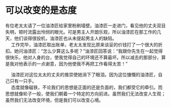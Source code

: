 # 可以改变的是态度

有位老太太请了一位油漆匠给家里粉刷墙壁。油漆匠一走进门，看见他的丈夫双目失明，顿时流露出怜悯的眼光。可是男主人开朗乐观，所以油漆匠在那工作的几天，他们谈得很投机，油漆匠也从未提起男主人的缺陷。  
　 工作完毕，油漆匠取出账单，老太太发现比原来谈妥的价钱打了一个很大的折扣。她问油漆匠：“怎么少算这么多呢？”油漆匠回答说：“我跟你先生在一起觉得很快乐，他对人身的台，使我觉得自己的环境还不算最坏。所以减去的那部分，算是我对他表示的一点谢意，因为他使我不再把工作看得太苦！”

　 油漆匠对这位太太的丈夫的推崇使她淌下了眼泪。因为这位慷慨的油漆匠，自己只有一只手。  
　 态度就像磁铁，不论我们的思想是正面的还是负面的，我们都受它的牵引。而思想就像轮子一般，使我们朝着一个特定的方向前进。虽然我们无法改变人生观；虽然我们无法改变环境，但是我们可以改变心境。
  